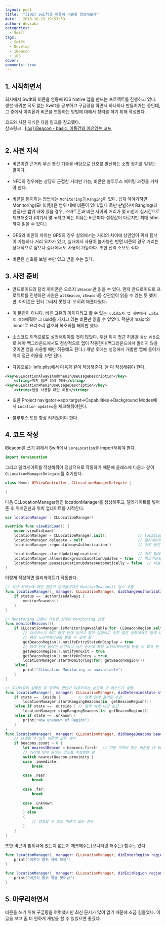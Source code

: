 ```yaml
---
layout: post
title:  "[iOS] Swift를 이용해 비콘을 연동해보자"
date:   2018-10-29 19:53:59
author: devsaka
categories:
  - Swift
tags:
  - Swift
  - Develop
  - iBeacon
  - iOS
cover:
comments: true
---
```


## 1. 시작하면서
회사에서 Swift와 비콘을 연동해 iOS Native 앱을 만드는 프로젝트를 진행하고 있다. 생판 배워본 적도 없는 Swift를 공부하고 구글링을 하면서 하나하나 만들어가는 중인데, 그 중에서 아이폰과 비콘을 연동하는 방법에 대해서 정리를 하기 위해 작성한다.

코드와 사전 지식은 다음 링크를 참고했다.<br>
참조링크 : [[ios] iBeacon - basic, 이동건의 이유있는 코드](http://baked-corn.tistory.com/121)<br><br>

## 2. 사전 지식
- 비콘이란 근거리 무선 통신 기술을 바탕으로 신호를 발산하는 소형 장치를 일컫는 말이다.<br><br>
- NFC의 경우에는 상당히 근접한 거리만 가능, 비콘은 블루투스 페어링 과정을 거쳐야 한다. <br><br>
- 비콘을 탐지하는 방법에는 `Monitoring`과 `Ranging`이 있다. 쉽게 이야기하면 Monitoring(모니터링)은 범위 내에 비콘이 있다/없다 로만 판별하며 Ranging(레인징)은 범위 내에 있을 경우, 스마트폰과 비콘 사이의 거리가 몇 m인지 실시간으로 체크해준다.(여기서 몇 m라고 하는 이유는 비콘마다 설정값이 다르지만 최대 50m까지 읽을 수 있다.)<br><br>
- GPS와 비콘의 차이는 GPS의 경우 실외에서는 거리의 차이에 상관없이 위치 탐색이 가능하나 거리 오차가 있고, 실내에서 사용이 불가능한 반면 비콘의 경우 거리는 상대적으로 짧으나 실내에서도 사용이 가능하다. 또한 전력 소모도 적다<br><br>
- 비콘은 신호를 보낼 수만 있고 받을 수는 없다.

## 3. 사전 준비
- 안드로이드와 달리 아이폰은 오로지 `iBeacon`만 읽을 수 있다. 먼저 안드로이드로 프로젝트를 진행하던 사원은 `altBeacon`, `iBeacon`등 상관없이 읽을 수 있는 듯 했지만, 아이폰은 전혀 그러지 못했다. 오히려 애플다웠다.<br><br>
- 이 뿐만이 아니다. 비콘 고유의 아이디라고 할 수 있는` uuid조차 앱 내부에서 고정으로 설정`해줘야 그 uuid를 가지고 있는 비콘만 읽을 수 있었다. 덕분에 major와 minor로 요리조리 암호화 복호화를 해야만 했다. <br><br>
- 소스코드 외적으로도 설정해줘야할 것이 많았다. 우선 위치 접근 허용을 `항상 허용`으로 해야 백그라운드에서도 정상적으로 앱이 작동한다(백그라운드에서 돌리지 않을 것이면 앱을 사용할 때만 허용해도 된다.) 개발 후에는 설정에서 개발한 앱에 들어가 위치 접근 허용을 끄면 된다. <br><br>
- 다음으로는 info.plist에서 다음과 같이 작성해준다. 둘 다 작성해줘야 한다.

```xml
<key>NSLocationAlwaysAndWhenInUseUsageDescription</key>
    <string>위치 접근 항상 허용</string>
<key>NSLocationWhenInUseUsageDescription</key>
    <string>앱을 사용할 때만 허용</string>
```

- 또한 Project navigator->app target->Capabilities->Background Modes에서 `Location updates`을 체크해줘야한다.<br><br>
- 블루투스 또한 항상 켜져있어야 한다.

## 4. 코드 작성
iBeacon을 쓰기 위해서 Swift에서 `CoreLocation`을 import해줘야 한다.
```swift
import CoreLocation
```
그리고 델리게이트를 작성해줘야 정상적으로 작동하기 때문에 클래스에 다음과 같이 `CLLocationManagerDelegate`를 추가한다.<br>
```swift
class Home: UIViewController, CLLocationManagerDelegate {

}
```
다음 CLLocationManager형인 locationManager를 생성해주고, 델리게이트를 넣어준 후 위치권한과 위치 업데이트를 시작한다.
```swift
var locationManager : CLLocationManager!

override func viewDidLoad() {
    super.viewDidLoad()
    locationManager = CLLocationManager.init()              // locationManager 초기화.
    locationManager.delegate = self                         // 델리게이트 넣어줌.
    locationManager.requestAlwaysAuthorization()            // 위치 권한 받아옴.

    locationManager.startUpdatingLocation()                 // 위치 업데이트 시작
    locationManager.allowsBackgroundLocationUpdates = true  // 백그라운드에서도 위치를 체크할 것인지에 대한 여부. 필요없으면 false로 처리하자.
    locationManager.pausesLocationUpdatesAutomatically = false  // 이걸 써줘야 백그라운드에서 멈추지 않고 돈다
}
``` 
이렇게 작성하면 델리게이트가 작동한다.
```swift
// 위치 서비스에 대한 권한이 받아들여지면 MonitorBeacons() 함수 호출
func locationManager(_ manager: CLLocationManager, didChangeAuthorization status: CLAuthorizationStatus) {
    if status == .authorizedAlways {
        monitorBeacons()
    }
}

// Monitoring 진행이 가능한 상태면 Monitoring 진행
func monitorBeacons(){
    if CLLocationManager.isMonitoringAvailable(for: CLBeaconRegion.self) {
        // 디바이스가 이미 영역 안에 있거나 앱이 실행되고 있지 않은 상황에서도 영역 내부 안에 들어오면 백그라운드에서 앱을 실행시켜
        // 헤당 노티피케이션을 받을 수 있게 함
        getBeaconRegion().notifyEntryStateOnDisplay = true
        // 영역 안에 들어온 순간이나 나간 순간에 해당 노티피케이션을 받을 수 있게 함
        getBeaconRegion().notifyOnExit = true
        getBeaconRegion().notifyOnEntry = true
        locationManager.startMonitoring(for: getBeaconRegion())
    }else{
        print("CLLocation Monitoring is unavailable")
    }
}

// 모니터링이 실행된 후 영역의 판단이 이루어지는 순간에 이 메소드가 실행
func locationManager(_ manager: CLLocationManager, didDetermineState state: CLRegionState, for region: CLRegion) {
    if state == .inside {        // 영역 안에 들어온 순간
        locationManager.startRangingBeacons(in: getBeaconRegion())
    }else if state == .outside { // 영역 밖에 나간 순간
        locationManager.stopRangingBeacons(in: getBeaconRegion())
    }else if state == .unknown {
        print("Now unknown of Region")
    }
}
func locationManager(_ manager: CLLocationManager, didRangeBeacons beacons: [CLBeacon], in region: CLBeaconRegion) {
    // 연결할 수 있는 비콘이 있는 경우
    if beacons.count > 0 {
        let nearestBeacon = beacons.first!  // 가장 가까이 있는 비콘을 내 비콘으로 잡자.
        // 거리에 맞게 원하는 코드를 작성하면 끝
        switch nearestBeacon.proximity {
        case .immediate:
            break
                
        case .near:
            break
                
        case .far:
            break
                
        case .unknown:
            break
        } else
        {
            // 연결할 수 있는 비콘이 없는 경우
        }
    }
}
```
또한 비콘이 범위내에 있는지 없는지 체크해주는(모니터링 해주는) 함수도 있다.
```swift
func locationManager(_ manager: CLLocationManager, didEnterRegion region: CLRegion) {
    print("비콘이 범위 내에 있음")
}
    
func locationManager(_ manager: CLLocationManager, didExitRegion region: CLRegion) {
    print("비콘이 범위 밖을 벗어남")
}
```

## 5. 마무리하면서
비콘을 쓰기 위해 구글링을 여럿했지만 최신 문서가 많이 없기 때문에 조금 힘들었다. 이 글을 보고 좀 더 편하게 개발을 할 수 있었으면 좋겠다.
